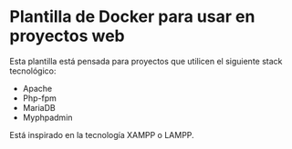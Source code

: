 # Plantilla de Docker para usar en proyectos web

Esta plantilla está pensada para proyectos que utilicen el siguiente stack 
tecnológico:

* Apache
* Php-fpm
* MariaDB
* Myphpadmin

Está inspirado en la tecnología XAMPP o LAMPP.

